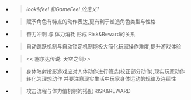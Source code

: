 * > *look&feel 和GameFeel 的定义?*
* > 赋予角色有特点的动作表达,更有利于塑造角色类型与性格
* > 奋力冲刺 与 体力消耗 形成 Risk&Reward的关系
* > 自动跳跃机制与自动锁定机制能极大简化玩家操作难度,提升游戏体验
* > << 塞尔达传说: 天空之剑>>
* > 身体映射投影游戏应对人体动作进行筛选(校正部分动作),现实玩家动作转化为理想动作 并要注意现实生活中玩家身体运动的规律及连续性
* > 攻击流程与体力值机制的搭配 RISK&REWARD
